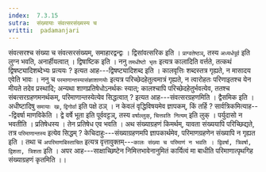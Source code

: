 ```yaml
---
index:  7.3.15
sutra:  संख्यायाः संवत्सरसंख्यस्य च
vritti:  padamanjari
---
```


संवत्सरश्च संख्या च संवत्सरसंख्यम्, समाहारद्वन्द्वः । द्विसांवत्सरिक इति । `प्राग्वतेष्ठञ्`, तस्य `अध्यर्धपूर्व` इति लुग्न भवति, अनार्हीयत्वात् ।
द्विषाष्टिक इति । ननु `तमधीष्टो भृतः` इत्यत्र कालादिति वर्त्तते, तत्कथं द्विषष्ट्यादिशब्देभ्यः प्रत्ययः ? इत्यत आह---द्विषष्ट्यादिशब्द इति । कालवृत्तिः शब्दस्तत्र गृह्यते, न मासादय एवेति भावः ।
ननु च `परमाणान्तस्यासंज्ञाशाणयोः` इत्यत्र परिच्छेदहेतुत्वमात्रं गृह्यते, न त्वारोहतः परिणाइतश्च येन मीयते तदेव प्रस्थादि; अन्यथा शाणप्रतिषेधोऽनर्थकः स्यात्; कालश्चापि परिच्छेदहेतुर्भवत्येव, ततश्च संबत्सरग्रहणमनर्थकम्, परिमाणान्तस्येत्येव सिद्धत्वात् ? इत्यत आह---संवत्सरग्रहणमिति । द्वैसमिक इति । अधीष्टादिषु `समायाः खः`, `द्विगोर्वा` इति पक्षे ठञ् ।
न केवलं वृद्धिविषयमेव ज्ञापकम्, किं तर्हि ? सार्वत्रिकमित्याह---द्विवर्षा माणविकेति । द्वे वर्षे भूता इति पूर्ववट्टञ्, तस्य `वर्षाल्लुक्`, `चित्तवति नित्यम्` इति लुक् । पर्युदासो न भवतीति । प्रतिषेधस्य । तेन प्रतिषेध एव भवति ।
अथ संख्याग्रहणं किमर्थम्, यावता संख्ययापि परिच्छिद्यते, तत्र `परिमाणान्तस्य` इत्येव सिद्धम् ? केचिदाहुः---संख्याग्रहणमपि ज्ञापकार्थमेव, परिमाणग्रहणेन संख्यापि न गृह्यत इति । तथा च `अपरिमाणबिस्ताचित` इत्यत्र वृत्तावुक्तम्---`कालः संख्या च परिमाणं न भवति । द्विवर्षा, त्रिवर्षा, द्विशता, त्रिशता` इति । अपर आह---साक्षाच्छिष्टेन निमित्तभावेनानुमितं कार्यित्वं मा बाधीति परिमाणात्पृथगिह संख्याग्रहणं कृतमिति ।।
